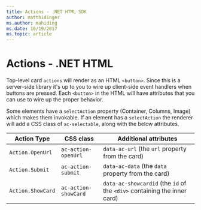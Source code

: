 ```yaml
---
title: Actions - .NET HTML SDK
author: matthidinger
ms.author: mahiding
ms.date: 10/19/2017
ms.topic: article
---
```


# Actions - .NET HTML

Top-level card `actions` will render as an HTML `<button>`. Since this is a server-side library it's up to you to wire up client-side event handlers when buttons are pressed. Each `<button>` in the HTML will have attributes that you can use to wire up the proper behavior.

Some elements have a `selectAction` property (Container, Columns, Image) which makes them invokable. If an element has a `selectAction` the renderer will add a CSS class of `ac-selectable`, along with the below attributes.

Action Type | CSS class | Additional attributes
---|---|---
`Action.OpenUrl` | `ac-action-openUrl` | `data-ac-url` (the `url` property from the card)
`Action.Submit` | `ac-action-submit` | `data-ac-data` (the `data` property from the card)
`Action.ShowCard` | `ac-action-showCard` | `data-ac-showcardid` (the `id` of the `<div>` containing the inner card)
